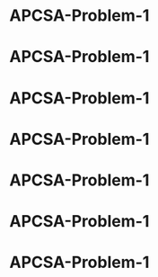 # APCSA-Problem-1
# APCSA-Problem-1
# APCSA-Problem-1
# APCSA-Problem-1
# APCSA-Problem-1
# APCSA-Problem-1
# APCSA-Problem-1
